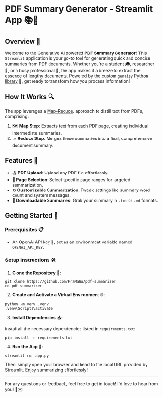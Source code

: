 # PDF Summary Generator - Streamlit App 📚🚀

## Overview 🌟

Welcome to the Generative AI powered **PDF Summary Generator**! This `Streamlit` application is your go-to tool for generating quick and concise summaries from PDF documents. Whether you're a student 🎓, researcher 🔬, or a busy professional 🏢, the app makes it a breeze to extract the essence of lengthy documents. Powered by the custom `genaipy` [Python library](https://github.com/FraMaBu/genaipy-lib) 🐍, get ready to transform how you process information!

## How It Works 🔍

The app leverages a [Map-Reduce](https://js.langchain.com/docs/modules/chains/document/map_reduce). approach to distill text from PDFs, comprising:

1. 🗺️ **Map Step**: Extracts text from each PDF page, creating individual intermediate summaries.
2. 📉 **Reduce Step**: Merges these summaries into a final, comprehensive document summary.

## Features 🌈

- 📤 **PDF Upload**: Upload any PDF file effortlessly.
- 📄 **Page Selection**: Select specific page ranges for targeted summarization.
- ⚙️ **Customizable Summarization**: Tweak settings like summary word count and system messages.
- 💾 **Downloadable Summaries**: Grab your summary in `.txt` or `.md` formats.

## Getting Started 🚀

### Prerequisites 📋

- An OpenAI API key 🔑, set as an environment variable named `OPENAI_API_KEY`.

### Setup Instructions 🛠️

1. **Clone the Repository** 📁:

```
git clone https://github.com/FraMaBu/pdf-summarizer
cd pdf-summarizer
```

2. **Create and Activate a Virtual Environment** 🌐:

```
python -m venv .venv
.venv\Scripts\activate
```

3. **Install Dependencies** 📥:

Install all the necessary dependencies listed in `requirements.txt`:

```
pip install -r requirements.txt
```

4. **Run the App** 🎉:

```
streamlit run app.py
```

Then, simply open your browser and head to the local URL provided by Streamlit. Enjoy summarizing effortlessly!

---

For any questions or feedback, feel free to get in touch! I'd love to hear from you! 🤝✉️
